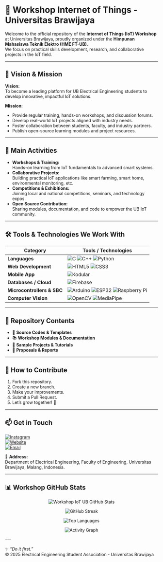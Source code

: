 # 🔗 Workshop Internet of Things - Universitas Brawijaya

Welcome to the official repository of the **Internet of Things (IoT) Workshop** at Universitas Brawijaya, proudly organized under the **Himpunan Mahasiswa Teknik Elektro (HME FT-UB)**.  
We focus on practical skills development, research, and collaborative projects in the IoT field.

---

## 🎯 Vision & Mission

**Vision:**  
To become a leading platform for UB Electrical Engineering students to develop innovative, impactful IoT solutions.

**Mission:**  
- Provide regular training, hands-on workshops, and discussion forums.
- Develop real-world IoT projects aligned with industry needs.
- Foster collaboration between students, faculty, and industry partners.
- Publish open-source learning modules and project resources.

---

## 📌 Main Activities

- **Workshops & Training:**  
  Hands-on learning from IoT fundamentals to advanced smart systems.
- **Collaborative Projects:**  
  Building practical IoT applications like smart farming, smart home, environmental monitoring, etc.
- **Competitions & Exhibitions:**  
  Joining local and national competitions, seminars, and technology expos.
- **Open Source Contribution:**  
  Sharing modules, documentation, and code to empower the UB IoT community.

---

## 🛠️ Tools & Technologies We Work With

| Category                  | Tools / Technologies                                                                 |
|---------------------------|--------------------------------------------------------------------------------------|
| **Languages**             | ![C](https://img.shields.io/badge/C-00599C?style=for-the-badge&logo=c&logoColor=white) ![C++](https://img.shields.io/badge/C++-00599C?style=for-the-badge&logo=c%2B%2B&logoColor=white) ![Python](https://img.shields.io/badge/Python-3776AB?style=for-the-badge&logo=python&logoColor=white) |
| **Web Development**       | ![HTML5](https://img.shields.io/badge/HTML5-E34F26?style=for-the-badge&logo=html5&logoColor=white) ![CSS3](https://img.shields.io/badge/CSS3-1572B6?style=for-the-badge&logo=css3&logoColor=white) |
| **Mobile App**            | ![Kodular](https://img.shields.io/badge/Kodular-3F51B5?style=for-the-badge&logo=kodular&logoColor=white) |
| **Databases / Cloud**     | ![Firebase](https://img.shields.io/badge/Firebase-FFCA28?style=for-the-badge&logo=firebase&logoColor=black) |
| **Microcontrollers & SBC**| ![Arduino](https://img.shields.io/badge/Arduino-00979D?style=for-the-badge&logo=arduino&logoColor=white) ![ESP32](https://img.shields.io/badge/ESP32-000000?style=for-the-badge&logo=espressif&logoColor=white) ![Raspberry Pi](https://img.shields.io/badge/Raspberry%20Pi-C51A4A?style=for-the-badge&logo=raspberry-pi&logoColor=white) |
| **Computer Vision**       | ![OpenCV](https://img.shields.io/badge/OpenCV-5C3EE8?style=for-the-badge&logo=opencv&logoColor=white) ![MediaPipe](https://img.shields.io/badge/MediaPipe-FF6F00?style=for-the-badge&logo=mediapipe&logoColor=white) |

---

## 📂 Repository Contents

- 📁 **Source Codes & Templates**
- 📚 **Workshop Modules & Documentation**
- 🧩 **Sample Projects & Tutorials**
- 📝 **Proposals & Reports**

---

## 🤝 How to Contribute

1. Fork this repository.
2. Create a new branch.
3. Make your improvements.
4. Submit a Pull Request.
5. Let’s grow together! 🚀

---

## 📫 Get in Touch

[![Instagram](https://img.shields.io/badge/Instagram-E4405F?style=for-the-badge&logo=instagram&logoColor=white)](https://www.instagram.com/iot.ub/)  
[![Website](https://img.shields.io/badge/Website-000?style=for-the-badge&logo=vercel&logoColor=white)](https://iot.ub.ac.id/)  
[![Email](https://img.shields.io/badge/Email-D14836?style=for-the-badge&logo=gmail&logoColor=white)](mailto:iotub2025@gmail.com)

📍 **Address:**  
Department of Electrical Engineering, Faculty of Engineering, Universitas Brawijaya, Malang, Indonesia.

---

## 📊 Workshop GitHub Stats

<p align="center">
  <img src="https://github-readme-stats.vercel.app/api?username=ioteaub&show_icons=true&theme=dracula&hide=prs" alt="Workshop IoT UB GitHub Stats" />
</p>

<p align="center">
  <img src="https://github-readme-streak-stats.herokuapp.com/?user=ioteaub&theme=dracula" alt="GitHub Streak" />
</p>

<p align="center">
  <img src="https://github-readme-stats.vercel.app/api/top-langs/?username=ioteaub&layout=compact&theme=dracula" alt="Top Languages" />
</p>

<p align="center">
  <img src="https://github-readme-activity-graph.vercel.app/api/top-langs/?username=ioteaub&theme=dracula" alt="Activity Graph" />
</p>
---

✨ *“Do it first.”*  
© 2025 Electrical Engineering Student Association - Universitas Brawijaya
